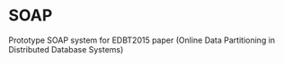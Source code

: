 # SOAP
Prototype SOAP system for EDBT2015 paper (Online Data Partitioning in Distributed Database Systems)
